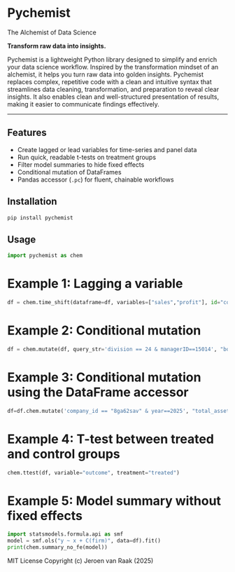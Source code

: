 # Pychemist

The Alchemist of Data Science

**Transform raw data into insights.**

Pychemist is a lightweight Python library designed to simplify and enrich your data science workflow. Inspired by the transformation mindset of an alchemist, it helps you turn raw data into golden insights. Pychemist replaces complex, repetitive code with a clean and intuitive syntax that streamlines data cleaning, transformation, and preparation to reveal clear insights. It also enables clean and well-structured presentation of results, making it easier to communicate findings effectively.

---

## Features

- Create lagged or lead variables for time-series and panel data
- Run quick, readable t-tests on treatment groups
- Filter model summaries to hide fixed effects
- Conditional mutation of DataFrames
- Pandas accessor (`.pc`) for fluent, chainable workflows

## Installation

```bash
pip install pychemist
```

## Usage
```python
import pychemist as chem
```

# Example 1: Lagging a variable
```python
df = chem.time_shift(dataframe=df, variables=["sales","profit"], id="company", time="year", shift=1)
```

# Example 2: Conditional mutation
```python
df = chem.mutate(df, query_str='division == 24 & managerID==15014', "bonus", 1000)
```

# Example 3: Conditional mutation using the DataFrame accessor
```python
df=df.chem.mutate('company_id == "8ga62sav" & year==2025', "total_assets", 82000000)
```

# Example 4: T-test between treated and control groups
```python
chem.ttest(df, variable="outcome", treatment="treated")
```

# Example 5: Model summary without fixed effects
```python
import statsmodels.formula.api as smf
model = smf.ols("y ~ x + C(firm)", data=df).fit()
print(chem.summary_no_fe(model))
```


MIT License
Copyright (c) Jeroen van Raak (2025)
